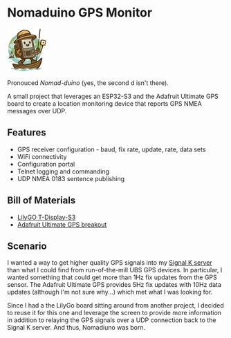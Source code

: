 # Nomaduino GPS Monitor

![The Nomadiuno](original_images/nomaduino-92x101.png)

Pronouced _Nomad-duino_ (yes, the second d isn't there).

A small project that leverages an ESP32-S3 and the Adafruit Ultimate GPS board to 
create a location monitoring device that reports GPS NMEA messages over UDP.

## Features

- GPS receiver configuration - baud, fix rate, update, rate, data sets
- WiFi connectivity
- Configuration portal
- Telnet logging and commanding
- UDP NMEA 0183 sentence publishing

## Bill of Materials

- [LilyGO T-Display-S3](https://lilygo.cc/products/t-display-s3)
- [Adafruit Ultimate GPS breakout](https://www.adafruit.com/product/746)

## Scenario

I wanted a way to get higher quality GPS signals into my [Signal K server](https://signalk.org/) than
what I could find from run-of-the-mill UBS GPS devices. In particular, I wanted something that could
get more than 1Hz fix updates from the GPS sensor. The Adafruit Ultimate GPS provides 5Hz fix updates
with 10Hz data updates (although I'm not sure why...) which met what I was looking for.

Since I had a the LilyGo board sitting around from another project, I decided to reuse it for this one
and leverage the screen to provide more information in addition to relaying the GPS signals over a UDP
connection back to the Signal K server. And thus, Nomadiuno was born.
